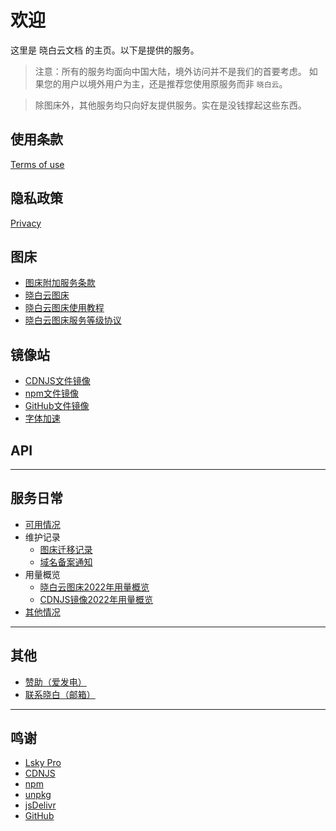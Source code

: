 # 欢迎

这里是 晓白云文档 的主页。以下是提供的服务。

> 注意：所有的服务均面向中国大陆，境外访问并不是我们的首要考虑。
> 如果您的用户以境外用户为主，还是推荐您使用原服务而非 `晓白云`。

> 除图床外，其他服务均只向好友提供服务。实在是没钱撑起这些东西。

## 使用条款
[Terms of use](./agreement/terms-of-use.md)

## 隐私政策
[Privacy](./agreement/privacy.md)

## 图床
- [图床附加服务条款](./agreement/imghost-rules.md)
- [晓白云图床](./service/imagehost/imghost.md)
- [晓白云图床使用教程](./service/imagehost/imghost-tutorial.md)
- [晓白云图床服务等级协议](./agreement/imghost-sla.md)
## 镜像站
- [CDNJS文件镜像](./service/mirror/cdnjs.md)
- [npm文件镜像](./service/mirror/npm.md)
- [GitHub文件镜像](./service/mirror/github.md)
- [字体加速](./service/mirror/fonts.md)

## API

---

## 服务日常
- [可用情况](https://akass.instatus.com)
- 维护记录
    - [图床迁移记录](./记录/维护记录/imghost-v1tov2.md)
    - [域名备案通知](./记录/维护记录/domain-icp.md)
- 用量概览
    - [晓白云图床2022年用量概览](./记录/用量概览/img-2022.md)
    - [CDNJS镜像2022年用量概览](./记录/用量概览/cdnjs-2022.md)
- [其他情况](./记录/others.md)

---

## 其他
- [赞助（爱发电）](https://afdian.net/@akatsukiro)
- [联系晓白（邮箱）](mailto:admin@bep.ink)

---

## 鸣谢
- [Lsky Pro](https://www.lsky.pro)
- [CDNJS](https://cdnjs.com)
- [npm](https://npmjs.com)
- [unpkg](https://unpkg.com)
- [jsDelivr](https://jsdelivr.com)
- [GitHub](https://github.com)